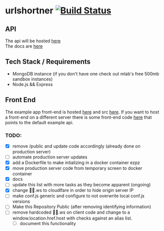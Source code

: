 # urlshortner [![Build Status](https://travis-ci.com/persa188/urlshortener.svg?token=ioxJqCa1fJPNAPQhWhxn&branch=master)](https://travis-ci.com/persa188/urlshortener)

## API
The api will be hosted [here](https://api2.sanic.ca)  
The docs are [here](/docs)

## Tech Stack / Requirements
- MongoDB instance (if you don't have one check out mlab's free 500mb sandbox instances)
- Node.js && Express

## Front End
The example app front-end is hosted [here](https://url.sanic.ca) and src [here](/public). If you want to host a front-end on a different server there is some front-end code [here](https://github.com/persa188/url-shortener-frontend) that points to the default example api.

### TODO:
- [x] remove /public and update code accordingly  (already done on production server)
- [ ] automate production server updates
- [x] add a Dockerfile to make intializing in a docker container ezpz
- [x] move production server code from temporary screen to docker container
- [x] docs
- [ ] update this list with more tasks as they become apparent (ongoing)
- [x] change 🎉💯.ws to cloudlfare in order to hide origin server IP
- [ ] make conf.js generic and configure to not overwrite local conf.js versions
- [ ] Make this Repository Public (after removing identifying information)
- [ ] remove hardcoded 🎉💯.ws on client code and change to a window.location.href.host with checks against an alias list.
  - [ ] document this functionality
